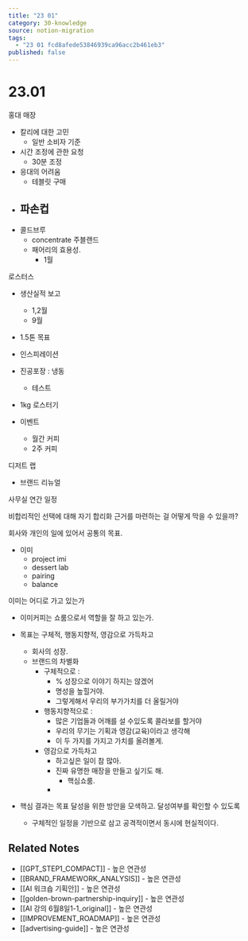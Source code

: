 ```yaml
---
title: "23 01"
category: 30-knowledge
source: notion-migration
tags:
  - "23 01 fcd8afede53846939ca96acc2b461eb3"
published: false
---
```


# 23.01

홍대 매장

* 칼리에 대한 고민
  * 일반 소비자 기준
* 시간 조정에 관한 요청
  * 30분 조정
* 응대의 어려움
  * 테블릿 구매
* ## 파손컵
* 콜드브루
  * concentrate 주블랜드
  * 패어리의 효용성.
    * 1월

로스터스

* 생산실적 보고
  * 1,2월
  * 9월

* 1.5톤 목표

* 인스피레이션

* 진공포장 : 냉동
  * 테스트

* 1kg 로스터기

* 이벤트
  * 월간 커피
  * 2주 커피

디저트 랩

* 브랜드 리뉴얼

사무실 연간 일정

비합리적인 선택에 대해 자기 합리화 근거를 마련하는 걸 어떻게 막을 수 있을까?

회사와 개인의 일에 있어서 공통의 목표.

* 이미
  * project imi
  * dessert lab
  * pairing
  * balance

이미는 어디로 가고 있는가

* 이미커피는 쇼룸으로서 역할을 잘 하고 있는가.

* 목표는 구체적, 행동지향적, 영감으로 가득차고
  * 회사의 성장.
  * 브랜드의 차별화
    * 구체적으로 :
      * % 성장으로 이야기 하지는 않겠어
      * 명성을 높힐거야.
      * 그렇게해서 우리의 부가가치를 더 올릴거야
    * 행동지향적으로 :
      * 많은 기업들과 어깨를 설 수있도록 콜라보를 할거야
      * 우리의 무기는 기획과 영감(교육)이라고 생각해
      * 이 두 가지를 가지고 가치를 올려볼게.
    * 영감으로 가득차고
      * 하고싶은 일이 참 많아.
      * 진짜 유명한 매장을 만들고 싶기도 해.
        * 핵심쇼룸.
      *

* 핵심 결과는 목표 달성을 위한 방안을 모색하고. 달성여부를 확인할 수 있도록
  * 구체적인 일정을 기반으로 삼고 공격적이면서 동시에 현실적이다.

## Related Notes
- [[GPT_STEP1_COMPACT]] - 높은 연관성
- [[BRAND_FRAMEWORK_ANALYSIS]] - 높은 연관성
- [[AI 워크숍 기획안]] - 높은 연관성
- [[golden-brown-partnership-inquiry]] - 높은 연관성
- [[AI 강의 6월8일1-1_original]] - 높은 연관성
- [[IMPROVEMENT_ROADMAP]] - 높은 연관성
- [[advertising-guide]] - 높은 연관성
